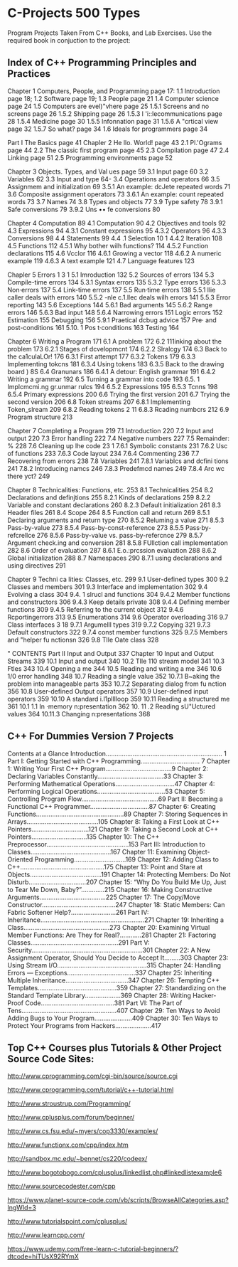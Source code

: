# C-Projects 500 Types
Program Projects Taken From C++ Books, and Lab Exercises. Use the required book in conjuction to the project:

Index of C++ Programming Principles and Practices
-------------------------------------------------
Chapter 1 Computers, People, and Programming page 17:
1.1 Introduction page 18;
1.2 Software page 19;
1.3 People page 21
1.4 Computer science page 24
1.5 Computers are evel)"vhere page 25
1.5.1 Screens and no screens page 26
1.5.2 Shipping page 26
1.5.3 l 'i::lecommunications page 28
1.5.4 Medicine page 30
1.5.5 lnfonnation page 31
1.5.6 A "crtical view page 32
1.5.7 So what? page 34
1.6 Ideals for programmers page 34

Part I The Basics page 41
Chapler 2 He llo. World! page 43
2.1 Pl.'Ograms page 44
2.2 The classic first program page 45
2.3 Compilation page 47
2.4 Linking page 51
2.5 Programming environments page 52

Chapter 3 Objects. Types, and Val ues page 59
3.1 Input page 60
3.2 Variables 62
3.3 Input and type 64-
3.4 Operations and operators 66
3.5 Assignmem and initialization 69
3.5.1 An example: dcJete repeated words 71
3.6 Composite assignment operators 73
3.6.1 An example: count repeated words 73
3.7 Names 74
3.8 Types and objects 77
3.9 Type safety 78
3.9.1 Safe conversions 79
3.9.2 Uns •• fe conversions 80

Chapter 4 Computation 89
4.1 Computation 90
4.2 Objectives and tools 92
4.3 Expressions 94
4.3.1 Constant expressions 95
4.3.2 Operators 96
4.3.3 Conversions 98
4.4 Statements 99
4.4 .1 Selection 10 1
4.4.2 Iteration 108
4.5 Functions 112
4.5.1 Why bother wilh functions? 114
4.5.2 Function declarations 115
4.6 Vcclor 116
4.6.1 Growing a vector 118
4.6.2 A numeric example 119
4.6.3 A text example 121
4.7 Language features 123

Chapler 5 Errors 1 3 1
5.1 Imroduction 132
5.2 Sources of errors 134
5.3 Compile-time errors 134
5.3.1 Syntax errors 135
5.3.2 Type errors 136
5.3.3 Non·errors 137
5.4 Link-time errors 137
5.5 Run·time errors 138
5.5.1 llie caller deals with errors 140
5.5.2 -nle c.1.llec deals wilh errors 141
5.5.3 Error reporting 143
5.6 Exceptions 144
5.6.1 Bad arguments 145
5.6.2 Range errors 146
5.6.3 Bad input 148
5.6.4 Narrowing errors 151
Logic errors 152
Estimation 155
Debugging 156
5.9.1 Praetical dcbug advice 157
Pre· and post-conditions 161
5.10. 1 Pos t·conditions 163
Testing 164

Chapter 6 Writing a Program 171
6.1 A problem 172
6.2 111inking about the problem 173
6.2.1 Stages of dcvelopmcnt 174
6.2.2 Slralcgy 174
6.3 Back to the ca1culaLOr! 176
6.3.1 First attempt 177
6.3.2 Tokens 179
6.3.3 Implementing tokcns 181
6.3.4 Using tokens 183
6.3.5 Back to the drawing board ) 8S
6.4 Granunars 186
6.4.1 A detour: English grammar 191
6.4.2 Writing a grammar 192
6.5 Turning a grammar into code 193
6.5. 1 Implcmcmi.ng gr.unmar rulcs 194
6.5.2 Expressions 195
6.5.3 Tcnns 198
6.5.4 Primary expressions 200
6.6 Trying the first version 201
6.7 Trying the second version 206
6.8 Token streams 207
6.8.1 Implementing Token_slream 209
6.8.2 Reading tokens 2 11
6.8.3 Rcading numbcrs 212
6.9 Program structure 213

Chapter 7 Completing a Program 219
7.1 Introduction 220
7.2 Input and output 220
7.3 Error handling 222
7.4 Negative numbers 227
7.5 Remainder: % 228
7.6 Cleaning up lhe code 23 1
7.6.1 Symbolic constants 231
7.6.2 Usc of functions 233
7.6.3 Code layout 234
7.6.4 Commenting 236
7.7 Recovering from errors 238
7.8 Variables 241
7.8.1 Variablcs and dcfini tions 241
7.8.2 Introducing namcs 246
7.8.3 Predefmcd names 249
7.8.4 Arc wc there yct? 249

Chapter 8 Technicalities: Functions, etc. 253
8.1 Technicalities 254
8.2 Declarations and definjtions 255
8.2.1 Kinds of declarations 259
8.2.2 Variable and constant declarations 260
8.2.3 Default initialization 261
8.3 Header files 261
8.4 Scope 264
8.5 Function call and return 269
8.5.1 Declaring arguments and return type 270
8.5.2 Reluming a value 271
8.5.3 Pass-by-value 273
8.5.4 Pass-by-const-reference 273
8.5.5 Pass·by-refcrellce 276
8.5.6 Pass·by-value vs. pass-by-refercnce 279
8.5.7 Argument check.ing and conversion 281
8.5.8 FUllction call implementation 282
8.6 Order of evaluation 287
8.6.1 E.o.:prcssion evaluation 288
8.6.2 Global initialization 288
8.7 Namespaces 290
8.7.1 using declarations and using directives 291

Chapter 9 Techni ca lities: Classes, etc. 299
9.1 User-defined types 300
9.2 Classes and members 301
9.3 Interface and implementation 302
9.4 Evolving a class 304
9.4. 1 slrucl and functions 304
9.4.2 Member functions and constructors 306
9.4.3 Keep details private 308
9.4.4 Defining member functions 309
9.4.5 Referring to the current object 312
9.4.6 Rcportingerrors 313
9.5 Enumerations 314
9.6 Operator overloading 316
9.7 Class interfaces 3 18
9.7.1 Argumelll types 319
9.7.2 Copying 321
9.7.3 Default constructors 322
9.7.4 const member functions 325
9.7.5 Members and "helper fu nctionsn 326
9.8 TIle Oate class 328

" CONTENTS
Part II Input and Output 337
Chapter 10 Input and Output Streams 339
10.1 Input and output 340
10.2 TIle 110 stream model 341
10.3 Ftles 343
10.4 Opening a me 344
10.5 Reading and writing a me 346
10.6 1/0 error handling 348
10.7 Reading a single value 352
10.7.1 B~aking the problem into manageable parts 353
10.7.2 Separating dialog from fu nction 356
10.8 User-defined Output operators 357
10.9 User-defined input operators 359
10.10 A standard i.l1plllloop 359
10.11 Reading a structured me 361
10.1 1.1 In ·memory n:presentation 362
10. 11 .2 Reading sU"Uctured values 364
10.11.3 Changing n:presentations 368

C++ For Dummies Version 7 Projects
---------------------------------------
Contents at a Glance
Introduction................................................................. 1
Part I: Getting Started with C++ Programming................................. 7
Chapter 1: Writing Your First C++ Program.....................................9
Chapter 2: Declaring Variables Constantly.....................................33
Chapter 3: Performing Mathematical Operations.................................47
Chapter 4: Performing Logical Operations......................................53
Chapter 5: Controlling Program Flow...........................................69
Part II: Becoming a Functional C++ Programmer.................................87
Chapter 6: Creating Functions.................................................89
Chapter 7: Storing Sequences in Arrays........................................105
Chapter 8: Taking a First Look at C++ Pointers................................121
Chapter 9: Taking a Second Look at C++ Pointers...............................135
Chapter 10: The C++ Preprocessor..............................................153
Part III: Introduction to Classes.............................................167
Chapter 11: Examining Object-Oriented Programming.............................169
Chapter 12: Adding Class to C++...............................................175
Chapter 13: Point and Stare at Objects........................................191
Chapter 14: Protecting Members: Do Not Disturb................................207
Chapter 15: “Why Do You Build Me Up, Just to Tear Me Down, Baby?”.............215
Chapter 16: Making Constructive Arguments.....................................225
Chapter 17: The Copy/Move Constructor.........................................247
Chapter 18: Static Members: Can Fabric Softener Help?.........................261
Part IV: Inheritance..........................................................271
Chapter 19: Inheriting a Class................................................273
Chapter 20: Examining Virtual Member Functions: Are They for Real?............281
Chapter 21: Factoring Classes.................................................291
Part V: Security..............................................................301
Chapter 22: A New Assignment Operator, Should You Decide to Accept It.........303
Chapter 23: Using Stream I/O..................................................315
Chapter 24: Handling Errors — Exceptions......................................337
Chapter 25: Inheriting Multiple Inheritance...................................347
Chapter 26: Tempting C++ Templates............................................359
Chapter 27: Standardizing on the Standard Template Library....................369
Chapter 28: Writing Hacker-Proof Code.........................................381
Part VI: The Part of Tens.....................................................407
Chapter 29: Ten Ways to Avoid Adding Bugs to Your Program.....................409
Chapter 30: Ten Ways to Protect Your Programs from Hackers....................417

Top C++ Courses plus Tutorials &
Other Project Source Code Sites:
--------------------------------------
http://www.cprogramming.com/cgi-bin/source/source.cgi

http://www.cprogramming.com/tutorial/c++-tutorial.html

http://www.stroustrup.com/Programming/

http://www.cplusplus.com/forum/beginner/

http://www.cs.fsu.edu/~myers/cop3330/examples/

http://www.functionx.com/cpp/index.htm

http://sandbox.mc.edu/~bennet/cs220/codeex/

http://www.bogotobogo.com/cplusplus/linkedlist.php#linkedlistexample6

http://www.sourcecodester.com/cpp

https://www.planet-source-code.com/vb/scripts/BrowseAllCategories.asp?lngWId=3

http://www.tutorialspoint.com/cplusplus/

http://www.learncpp.com/

https://www.udemy.com/free-learn-c-tutorial-beginners/?dtcode=hiTUsX92RYmX
